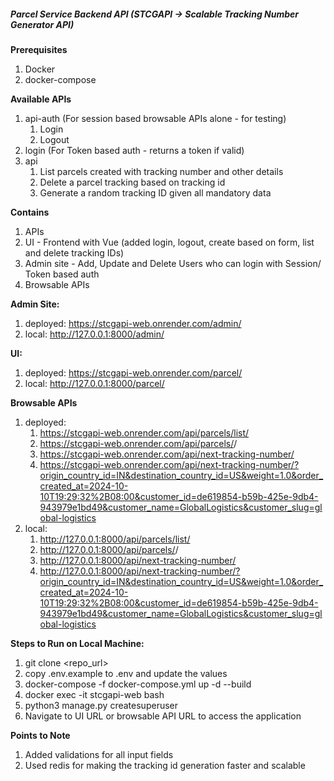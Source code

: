 ##### **Parcel Service Backend API (STCGAPI -> Scalable Tracking Number Generator API)**

**Prerequisites**
1. Docker
2. docker-compose

**Available APIs**
1. api-auth (For session based browsable APIs alone - for testing)
   1. Login
   2. Logout
2. login (For Token based auth - returns a token if valid)
3. api
   1. List parcels created with tracking number and other details
   2. Delete a parcel tracking based on tracking id
   3. Generate a random tracking ID given all mandatory data

**Contains**
1. APIs
2. UI - Frontend with Vue (added login, logout, create based on form, list and delete tracking IDs)
3. Admin site - Add, Update and Delete Users who can login with Session/ Token based auth
4. Browsable APIs

**Admin Site:** 

1. deployed: https://stcgapi-web.onrender.com/admin/
2. local: http://127.0.0.1:8000/admin/

**UI:**

1. deployed: https://stcgapi-web.onrender.com/parcel/
1. local: http://127.0.0.1:8000/parcel/

**Browsable APIs**

1. deployed:
   1. https://stcgapi-web.onrender.com/api/parcels/list/
   2. https://stcgapi-web.onrender.com/api/parcels/<TRACKING-ID>/
   3. https://stcgapi-web.onrender.com/api/next-tracking-number/
   4. https://stcgapi-web.onrender.com/api/next-tracking-number/?origin_country_id=IN&destination_country_id=US&weight=1.0&order_created_at=2024-10-10T19:29:32%2B08:00&customer_id=de619854-b59b-425e-9db4-943979e1bd49&customer_name=GlobalLogistics&customer_slug=global-logistics
2. local:
   1. http://127.0.0.1:8000/api/parcels/list/
   2. http://127.0.0.1:8000/api/parcels/<TRACKING-ID>/
   3. http://127.0.0.1:8000/api/next-tracking-number/
   4. http://127.0.0.1:8000/api/next-tracking-number/?origin_country_id=IN&destination_country_id=US&weight=1.0&order_created_at=2024-10-10T19:29:32%2B08:00&customer_id=de619854-b59b-425e-9db4-943979e1bd49&customer_name=GlobalLogistics&customer_slug=global-logistics

**Steps to Run on Local Machine:**

1. git clone <repo_url>
2. copy .env.example to .env and update the values
3. docker-compose -f docker-compose.yml up -d --build
4. docker exec -it stcgapi-web bash
5. python3 manage.py createsuperuser
6. Navigate to UI URL or browsable API URL to access the application

**Points to Note**

1. Added validations for all input fields
2. Used redis for making the tracking id generation faster and scalable
